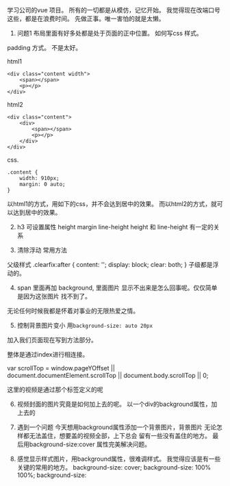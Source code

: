 学习公司的vue 项目。
所有的一切都是从模仿，记忆开始。
我觉得现在改端口号这些，都是在浪费时间。
先做正事。唯一害怕的就是太懒。


1. 问题1
布局里面有好多处都是处于页面的正中位置。
如何写css 样式。

padding 方式。 不是太好。

html1
```
<div class="content width">
    <span></span>
    <p></p>
</div>
```
html2
```
<div class="content">
    <div>
        <span></span>
        <p></p>
    </div>
</div>
```

css.
```
.content {
    width: 910px;
    margin: 0 auto;
}
```
以html1的方式，用如下的css，并不会达到居中的效果。
而以html2的方式，就可以达到居中的效果。

2. h3 可设置属性
height
margin
line-height
height 和 line-height 有一定的关系

3. 清除浮动 常用方法

父级样式
.clearfix:after {
    content: '';
    display: block;
    clear: both;
}
子级都是浮动的。

4. span 里面再加 background, 里面图片
显示不出来是怎么回事呢。仅仅简单是因为这张图片
找不到了。

无论任何时候我都是怀着对事业的无限热爱之情。

5. 控制背景图片变小
用`background-size: auto 20px`

加入我们页面现在写到方法部分。

整体是通过index进行相连接。

var scrollTop = window.pageYOffset
|| document.documentElement.scrollTop
|| document.body.scrollTop
|| 0;

这里的视频是通过那个标签定义的呢

6. 视频封面的图片究竟是如何加上去的呢。
以一个div的background属性，加上去的

7. 遇到一个问题
今天想用background属性添加一个背景图片，背景图片
无论怎样都无法盖住，想要盖的视频全部，上下总会
留有一些没有盖住的地方。
最后用background-size:cover 属性完美解决问题。

8. 感觉显示样式图片，用background属性，很难调样式。
我觉得应该是有一些关键的常用的地方。
background-size: cover;
background-size: 100% 100%;
background-size: 









